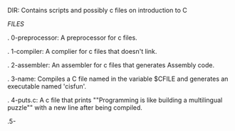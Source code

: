 DIR: Contains scripts and possibly c files on introduction to C

*FILES*

. 0-preprocessor: A preprocessor for c files.

. 1-compiler: A complier for c files that doesn't link.

. 2-assembler: An assembler for c files that generates Assembly code.

. 3-name: Compiles a C file named in the variable $CFILE and generates an executable named 'cisfun'.

. 4-puts.c: A c file that prints ""Programming is like building a multilingual puzzle"" with a new line after being compiled.

.5-
